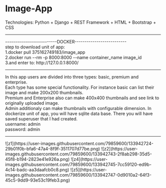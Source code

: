 # Image-App
Technologies: Python + Django + REST Framework + HTML + Bootstrap + CSS
<hr>
--------------------------DOCKER--------------------------
</br>step to download unit of app:</br>
1.docker pull 375162749183/image_app </br> 
2.docker run --rm -p 8000:8000 --name container_name image_id </br>
3.and enter to: http://127.0.0.1:8000/ </br>
<hr>
In this app users are divided into three types: basic, premium and enterprise.</br>
Each type has some special functionality. For instance basic can list their image and make 200x200 thumbnails.</br>
Premium and Enterprise also can make 400x400 thumbnails and see link to originally uploaded image. </br>
Admin additionaly can make thumbnails with configurable dimension.
In dockerize unit of app, you will have sqlite data base. There you will have saved superuser that I had created.</br>
username: admin</br>
password: admin</br>
<hr>
![z1](https://user-images.githubusercontent.com/79859600/133942724-29b01f0b-bfa6-47a4-8f9f-3511707d77be.png)
![z2](https://user-images.githubusercontent.com/79859600/133942743-2f8ab298-35d5-45f8-b194-2823e41e926a.png)
![z4](https://user-images.githubusercontent.com/79859600/133942745-7cc59120-ed9b-4c14-badc-aa3daafcb0c8.png)
![z5](https://user-images.githubusercontent.com/79859600/133942747-0d9010a2-64f3-45c5-9dd9-93e53c19feb3.png)

